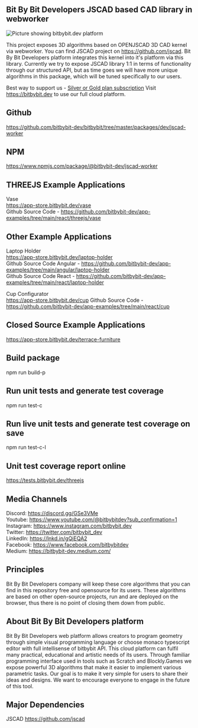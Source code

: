 ## Bit By Bit Developers JSCAD based CAD library in webworker

<img src="https://app.bitbybit.dev/assets/git-cover.png" alt="Picture showing bitbybit.dev platform">

This project exposes 3D algorithms based on OPENJSCAD 3D CAD kernel via webworker. You can find JSCAD project on https://github.com/jscad. Bit By Bit Developers platform integrates this kernel into it's platform via this library. Currently we try to expose JSCAD library 1:1 in terms of functionality through our structured API, but as time goes we will have more unique algorithms in this package, which will be tuned specifically to our users.

Best way to support us - [Silver or Gold plan subscription](https://bitbybit.dev/auth/pick-plan)
Visit https://bitbybit.dev to use our full cloud platform.

## Github
https://github.com/bitbybit-dev/bitbybit/tree/master/packages/dev/jscad-worker
## NPM
https://www.npmjs.com/package/@bitbybit-dev/jscad-worker

## THREEJS Example Applications
Vase   
https://app-store.bitbybit.dev/vase   
Github Source Code - https://github.com/bitbybit-dev/app-examples/tree/main/react/threejs/vase   

## Other Example Applications
Laptop Holder   
https://app-store.bitbybit.dev/laptop-holder    
Github Source Code Angular - https://github.com/bitbybit-dev/app-examples/tree/main/angular/laptop-holder   
Github Source Code React - https://github.com/bitbybit-dev/app-examples/tree/main/react/laptop-holder   
  
Cup Configurator    
https://app-store.bitbybit.dev/cup
Github Source Code - https://github.com/bitbybit-dev/app-examples/tree/main/react/cup  

## Closed Source Example Applications
https://app-store.bitbybit.dev/terrace-furniture

## Build package
npm run build-p

## Run unit tests and generate test coverage
npm run test-c

## Run live unit tests and generate test coverage on save
npm run test-c-l

## Unit test coverage report online
https://tests.bitbybit.dev/threejs

## Media Channels
Discord: https://discord.gg/GSe3VMe  
Youtube: https://www.youtube.com/@bitbybitdev?sub_confirmation=1  
Instagram: https://www.instagram.com/bitbybit.dev  
Twitter: https://twitter.com/bitbybit_dev  
LinkedIn: https://lnkd.in/gQjEQA2  
Facebook: https://www.facebook.com/bitbybitdev  
Medium: https://bitbybit-dev.medium.com/  

## Principles
Bit By Bit Developers company will keep these core algorithms that you can find in this repository free and opensource for its users. These algorithms are based on other open-source projects, run and are deployed on the browser, thus there is no point of closing them down from public.

## About Bit By Bit Developers platform
Bit By Bit Developers web platform allows creators to program geometry through simple visual programming language or choose monaco typescript editor with full intellisense of bitbybit API. This cloud platform can fulfil many practical, educational and artistic needs of its users. Through familiar programming interface used in tools such as Scratch and Blockly.Games we expose powerful 3D algorithms that make it easier to implement various parametric tasks. Our goal is to make it very simple for users to share their ideas and designs. We want to encourage everyone to engage in the future of this tool.

## Major Dependencies
JSCAD
https://github.com/jscad